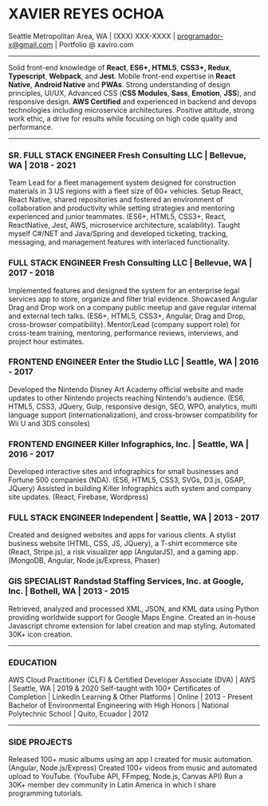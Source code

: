 # XAVIER REYES OCHOA

Seattle Metropolitan Area, WA | (XXX) XXX-XXXX | programador-x@gmail.com | Portfolio @ xaviro.com

---

Solid front-end knowledge of **React**, **ES6+, HTML5**, **CSS3+, Redux**, **Typescript**, **Webpack**, and **Jest**.
Mobile front-end expertise in **React Native**, **Android Native** and **PWAs**.
Strong understanding of design principles, UI/UX, Advanced CSS (**CSS Modules**, **Sass**, **Emotion**, **JSS**), and responsive design.
**AWS Certified** and experienced in backend and devops technologies including microservice architectures.
Positive attitude, strong work ethic, a drive for results while focusing on high code quality and performance.

---

### **SR. FULL STACK ENGINEER** Fresh Consulting LLC | Bellevue, WA | 2018 - 2021

Team Lead for a fleet management system designed for construction materials in 3 US regions with a fleet size of 60+ vehicles. Setup React, React Native, shared repositories and fostered an environment of collaboration and productivity while setting strategies and mentoring experienced and junior teammates. (ES6+, HTML5, CSS3+, React, ReactNative, Jest, AWS, microservice architecture, scalability). Taught myself C#/NET and Java/Spring and developed ticketing, tracking, messaging, and management features with interlaced functionality.

### **FULL STACK ENGINEER** Fresh Consulting LLC | Bellevue, WA | 2017 - 2018

Implemented features and designed the system for an enterprise legal services app to store, organize and filter trial evidence. Showcased Angular Drag and Drop work on a company public meetup and gave regular internal and external tech talks. (ES6+, HTML5, CSS3+, Angular, Drag and Drop, cross-browser compatibility).
Mentor/Lead (company support role) for cross-team training, mentoring, performance reviews, interviews, and project hour estimates.

### **FRONTEND ENGINEER** Enter the Studio LLC | Seattle, WA | 2016 - 2017

Developed the Nintendo Disney Art Academy official website and made updates to other Nintendo projects reaching Nintendo's audience. (ES6, HTML5, CSS3, JQuery, Gulp, responsive design, SEO, WPO, analytics, multi language support (internationalization), and cross-browser compatibility for Wii U and 3DS consoles)

### **FRONTEND ENGINEER** Killer Infographics, Inc. | Seattle, WA | 2016 - 2017

Developed interactive sites and infographics for small businesses and Fortune 500 companies (NDA). (ES6, HTML5, CSS3, SVGs, D3.js, GSAP, JQuery)
Assisted in building Killer Infographics auth system and company site updates. (React, Firebase, Wordpress)

### **FULL STACK ENGINEER** Independent | Seattle, WA | 2013 - 2017

Created and designed websites and apps for various clients. A stylist business website (HTML, CSS, JS, JQuery), a T-shirt ecommerce site (React, Stripe.js), a risk visualizer app (AngularJS), and a gaming app. (MongoDB, Angular, Node.js/Express, Phaser)

### **GIS SPECIALIST** Randstad Staffing Services, Inc. at Google, Inc. | Bothell, WA | 2013 - 2015

Retrieved, analyzed and processed XML, JSON, and KML data using Python providing worldwide support for Google Maps Engine. Created an in-house Javascript chrome extension for label creation and map styling. Automated 30K+ icon creation.

---

### EDUCATION
AWS Cloud Practitioner (CLF) & Certified Developer Associate (DVA) | AWS | Seattle, WA | 2019 & 2020
Self-taught with 100+ Certificates of Completion | LinkedIn Learning & Other Platforms | Online | 2013 - Present
Bachelor of Environmental Engineering with High Honors | National Polytechnic School | Quito, Ecuador | 2012

---

### SIDE PROJECTS
Released 100+ music albums using an app I created for music automation. (Angular, Node.js/Express)
Created 100+ videos from music and automated upload to YouTube. (YouTube API, FFmpeg, Node.js, Canvas API)
Run a 30K+ member dev community in Latin America in which I share programming tutorials.
